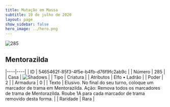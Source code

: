 ```yaml
---
title: Mutação em Massa
subtitle: 10 de julho de 2020
layout: page
show_sidebar: false
hero_image: ../hero.png
---
```


![285](https://cdn.keyforgegame.com/media/card_front/pt/479_285_W8XG76QHF56M_pt.png)

## Mentorazilda

|----|----|
| ID | 5465462f-85f3-4f5e-b4fb-d76f9fc2ab9c |
| Número | 285 |
| Casa | ![Shadows](https://archonarcana.com/images/thumb/e/ee/Shadows.png/22px-Shadows.png "Sombras") |
| Tipo | Criatura |
| Atributos | Elfo • Ladrão |
| Poder | 2 |
| Armadura | 0 |
| Texto | Elusivo.  No final do seu turno, coloque um marcador de trama em Mentorazilda.  Ação: Remova todos os marcadores de trama de Mentorazilda. Roube 1A para cada marcador de trama removido desta forma. |
| Raridade | Rara |
